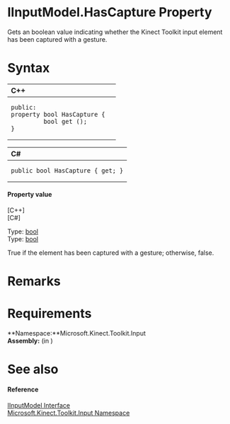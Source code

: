 IInputModel.HasCapture Property  
===============================  

Gets an boolean value indicating whether the Kinect Toolkit input element has been captured with a gesture. <span id="syntaxSection"></span>

Syntax  
======  

<table>
<colgroup>
<col width="100%" />
</colgroup>
<thead>
<tr class="header">
<th align="left">C++</th>
</tr>
</thead>
<tbody>
<tr class="odd">
<td align="left"><pre><code>public:  
property bool HasCapture {  
         bool get ();  
}</code></pre></td>
</tr>
</tbody>
</table>

<table>
<colgroup>
<col width="100%" />
</colgroup>
<thead>
<tr class="header">
<th align="left">C#</th>
</tr>
</thead>
<tbody>
<tr class="odd">
<td align="left"><pre><code>public bool HasCapture { get; }</code></pre></td>
</tr>
</tbody>
</table>

<span id="ID4ES"></span>
#### Property value  

[C++]   
 [C\#]   

Type: [bool](http://msdn.microsoft.com/en-us/library/hh755815.aspx)  
Type: [bool](http://msdn.microsoft.com/en-us/library/system.boolean.aspx)  

True if the element has been captured with a gesture; otherwise, false.  

<span id="remarks"></span>

Remarks  
=======  

<span id="requirements"></span>

Requirements  
============  

**Namespace:**Microsoft.Kinect.Toolkit.Input  
**Assembly:** (in )  

<span id="ID4ECB"></span>

See also  
========  

<span id="ID4EEB"></span>
#### Reference  

[IInputModel Interface](../../IInputModel_Interface.md)  
 [Microsoft.Kinect.Toolkit.Input Namespace](../../../Kinect.Toolkit.Input.md)  



<!--Please do not edit the data in the comment block below.-->
<!--
TOCTitle : HasCapture Property
RLTitle : IInputModel.HasCapture Property
KeywordK : HasCapture property
KeywordK : IInputModel.HasCapture property
KeywordF : Microsoft.Kinect.Toolkit.Input.IInputModel.HasCapture
KeywordF : IInputModel.HasCapture
KeywordF : HasCapture
KeywordF : Microsoft.Kinect.Toolkit.Input.IInputModel.HasCapture
KeywordA : P:Microsoft.Kinect.Toolkit.Input.IInputModel.HasCapture
AssetID : P:Microsoft.Kinect.Toolkit.Input.IInputModel.HasCapture
Locale : en-us
CommunityContent : 1
APIType : Managed
APILocation : 
APIName : Microsoft.Kinect.Toolkit.Input.IInputModel.HasCapture
TargetOS : Windows
TopicType : kbSyntax
DevLang : VB
DevLang : CSharp
DevLang : JavaScript
DevLang : C++
DocSet : K4Wv2
ProjType : K4Wv2Proj
Technology : Kinect for Windows
Product : Kinect for Windows SDK v2
productversion : 20
-->
